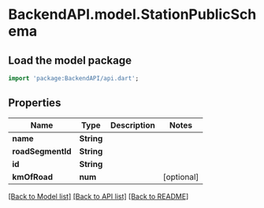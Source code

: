 # BackendAPI.model.StationPublicSchema

## Load the model package
```dart
import 'package:BackendAPI/api.dart';
```

## Properties
 Name              | Type       | Description | Notes      
-------------------|------------|-------------|------------
 **name**          | **String** |             |
 **roadSegmentId** | **String** |             |
 **id**            | **String** |             |
 **kmOfRoad**      | **num**    |             | [optional] 

[[Back to Model list]](../README.md#documentation-for-models) [[Back to API list]](../README.md#documentation-for-api-endpoints) [[Back to README]](../README.md)


